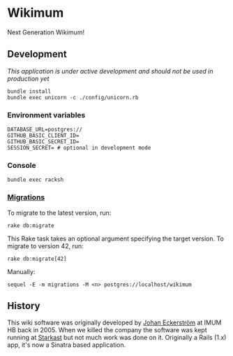 # Wikimum

Next Generation Wikimum!

## Development

_This application is under active development and should not be used in production yet_

    bundle install
    bundle exec unicorn -c ./config/unicorn.rb

### Environment variables

```
DATABASE_URL=postgres://
GITHUB_BASIC_CLIENT_ID=
GITHUB_BASIC_SECRET_ID=
SESSION_SECRET= # optional in development mode
```

### Console

    bundle exec racksh

### [Migrations][sequel-migrations]

To migrate to the latest version, run:

    rake db:migrate

This Rake task takes an optional argument specifying the target version. To migrate to version 42, run:

    rake db:migrate[42]

Manually:

    sequel -E -m migrations -M <n> postgres://localhost/wikimum

[sequel-migrations]: http://sequel.jeremyevans.net/rdoc/files/doc/migration_rdoc.html

## History

This wiki software was originally developed by [Johan Eckerström](http://github.com/jage) at IMUM HB back in 2005. When we killed the company the software was kept running at [Starkast](http://wiki.starkast.net/) but not much work was done on it. Originally a Rails (1.x) app, it's now a Sinatra based application.
